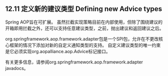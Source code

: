 ## 12.11 定义新的建议类型 Defining new Advice types

Spring AOP旨在可扩展。 虽然拦截实现策略目前在内部使用，但除了围绕建议的开箱即用拦截之外，还可以支持任意建议类型，之前，抛出建议和返回建议之后。

org.springframework.aop.framework.adapter包是一个SPI包，允许在不更改核心框架的情况下添加对新的自定义通知类型的支持。 自定义建议类型的唯一约束是它必须实现org.aopalliance.aop.Advice标记接口。

有关更多信息，请参阅org.springframework.aop.framework.adapter javadocs。





